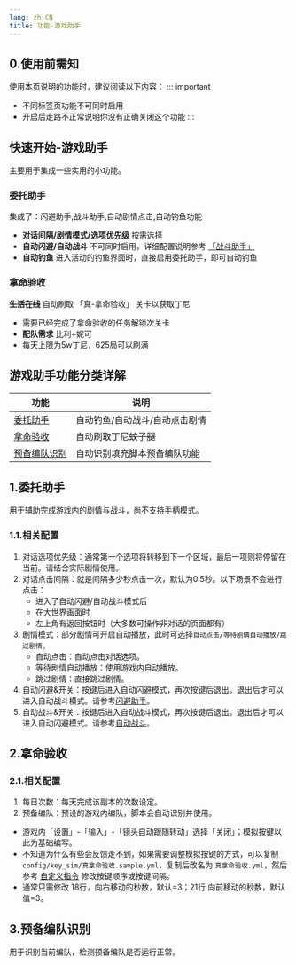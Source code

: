 ```yaml
---
lang: zh-CN
title: 功能-游戏助手
---
```

## 0.使用前需知

使用本页说明的功能时，建议阅读以下内容：
::: important
- 不同标签页功能不可同时启用
- 开启后走路不正常说明你没有正确关闭这个功能
:::

## 快速开始-游戏助手
主要用于集成一些实用的小功能。

### 委托助手
集成了：闪避助手,战斗助手,自动剧情点击,自动钓鱼功能

- **对话间隔/剧情模式/选项优先级** 按需选择
- **自动闪避/自动战斗** 不可同时启用，详细配置说明参考 [「战斗助手」](./feat_battle_assistant.md)
- **自动钓鱼** 进入活动的钓鱼界面时，直接启用委托助手，即可自动钓鱼

### 拿命验收
~~**生活在线**~~
自动刷取 「真-拿命验收」 关卡以获取丁尼  
- 需要已经完成了拿命验收的任务解锁次关卡  
- **配队需求** 比利+妮可
- 每天上限为5w丁尼，625局可以刷满

## 游戏助手功能分类详解
|  功能   | 说明  |
|  ----  | ----  |
| [委托助手]() | 自动钓鱼/自动战斗/自动点击剧情 |
| [拿命验收]() | 自动刷取丁尼~~蚊子腿~~ |
| [预备编队识别]() | 自动识别填充脚本预备编队功能 |

## 1.委托助手

用于辅助完成游戏内的剧情与战斗，尚不支持手柄模式。

### 1.1.相关配置

1. 对话选项优先级：通常第一个选项将转移到下一个区域，最后一项则将停留在当前。请结合实际剧情使用。
2. 对话点击间隔：就是间隔多少秒点击一次，默认为0.5秒。以下场景不会进行点击：  
    - 进入了自动闪避/自动战斗模式后
    - 在大世界画面时
    - 左上角有返回按钮时（大多数可操作非对话的页面都有）
3. 剧情模式：部分剧情可开启自动播放，此时可选择`自动点击/等待剧情自动播放/跳过剧情`。
    - 自动点击：自动点击对话选项。
    - 等待剧情自动播放：使用游戏内自动播放。
    - 跳过剧情：直接跳过剧情。
4. 自动闪避&开关：按键后进入自动闪避模式，再次按键后退出。退出后才可以进入自动战斗模式。请参考[闪避助手](./feat_battle_assistant.md#1-闪避助手)。
5. 自动战斗&开关：按键后进入自动战斗模式，再次按键后退出。退出后才可以进入自动闪避模式。请参考[自动战斗](./feat_battle_assistant.md#2-自动战斗)。

## 2.拿命验收

### 2.1.相关配置

1. 每日次数：每天完成该副本的次数设定。
2. 预备编队：预设的游戏内编队，脚本会自动识别并使用。

- 游戏内「设置」-「输入」-「镜头自动跟随转动」选择「关闭」；模拟按键以此为基础编写。
- 不知道为什么有些会反馈走不到，如果需要调整模拟按键的方式，可以复制 `config/key_sim/真拿命验收.sample.yml`，复制后改名为 `真拿命验收.yml`，然后参考 [自定义指令](./feat_custom_op.md) 修改按键顺序或按键间隔。
- 通常只需修改 18行，向右移动的秒数，默认=3；21行 向前移动的秒数，默认值=3。

## 3.预备编队识别

用于识别当前编队，检测预备编队是否运行正常。